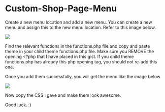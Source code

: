 # Custom-Shop-Page-Menu

Create a new menu location and add a new menu. You can create a new menu and assign this to the new menu location. Refer to this image below.

<img src="http://i.imgur.com/IzwEsgH.png">

Find the relevant functions in the functions.php file and copy and paste theme in your child theme functions.php file. Make sure you REMOVE the opening <?php that I have placed in this gist. If you child theme functions.php has already this php opening tag, you should not re-add this one.

Once you add them successfully, you will get the menu like the image below 

<img src="http://i.imgur.com/kTdSlsw.png">

Now copy the CSS I gave and make them look awesome.

Good luck. :)
